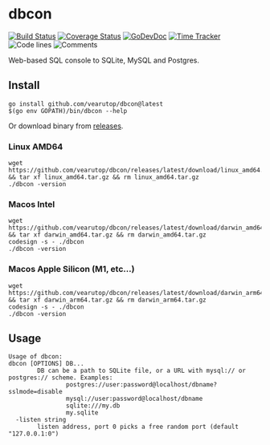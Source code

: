 # dbcon

[![Build Status](https://github.com/vearutop/dbcon/workflows/test-unit/badge.svg)](https://github.com/vearutop/dbcon/actions?query=branch%3Amaster+workflow%3Atest-unit)
[![Coverage Status](https://codecov.io/gh/vearutop/dbcon/branch/master/graph/badge.svg)](https://codecov.io/gh/vearutop/dbcon)
[![GoDevDoc](https://img.shields.io/badge/dev-doc-00ADD8?logo=go)](https://pkg.go.dev/github.com/vearutop/dbcon)
[![Time Tracker](https://wakatime.com/badge/github/vearutop/dbcon.svg)](https://wakatime.com/badge/github/vearutop/dbcon)
![Code lines](https://sloc.xyz/github/vearutop/dbcon/?category=code)
![Comments](https://sloc.xyz/github/vearutop/dbcon/?category=comments)

Web-based SQL console to SQLite, MySQL and Postgres.

## Install

```
go install github.com/vearutop/dbcon@latest
$(go env GOPATH)/bin/dbcon --help
```

Or download binary from [releases](https://github.com/vearutop/dbcon/releases).

### Linux AMD64

```
wget https://github.com/vearutop/dbcon/releases/latest/download/linux_amd64.tar.gz && tar xf linux_amd64.tar.gz && rm linux_amd64.tar.gz
./dbcon -version
```

### Macos Intel

```
wget https://github.com/vearutop/dbcon/releases/latest/download/darwin_amd64.tar.gz && tar xf darwin_amd64.tar.gz && rm darwin_amd64.tar.gz
codesign -s - ./dbcon
./dbcon -version
```

### Macos Apple Silicon (M1, etc...)

```
wget https://github.com/vearutop/dbcon/releases/latest/download/darwin_arm64.tar.gz && tar xf darwin_arm64.tar.gz && rm darwin_arm64.tar.gz
codesign -s - ./dbcon
./dbcon -version
```


## Usage

```
Usage of dbcon:
dbcon [OPTIONS] DB...
        DB can be a path to SQLite file, or a URL with mysql:// or postgres:// scheme. Examples:
                postgres://user:password@localhost/dbname?sslmode=disable
                mysql://user:password@localhost/dbname
                sqlite:///my.db
                my.sqlite
  -listen string
        listen address, port 0 picks a free random port (default "127.0.0.1:0")
```